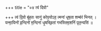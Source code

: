 +++
title = "०४ त्वं दिवो"

+++
त्वं दि॒वो बृ॑ह॒तः सानु॑ कोप॒योऽव॒ त्मना॑ धृष॒ता शम्ब॑रं भिनत् ।  
यन्मा॒यिनो॑ व्र॒न्दिनो॑ म॒न्दिना॑ धृ॒षच्छि॒तां गभ॑स्तिम॒शनिं॑ पृत॒न्यसि॑ ॥